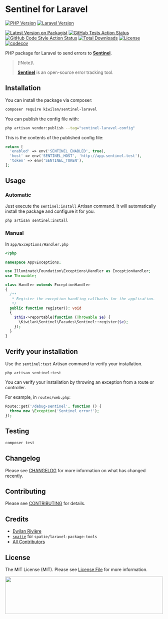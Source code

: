 # Sentinel for Laravel

[![PHP Version][php-version-src]](php-version-href)
[![Laravel Version][laravel-version-src]](laravel-version-href)

[![Latest Version on Packagist][version-src]](version-href)
[![GitHub Tests Action Status][tests-src]](tests-href)
[![GitHub Code Style Action Status][style-src]](style-href)
[![Total Downloads][downloads-src]](downloads-href)
[![License][license-src]][license-href]
[![codecov][codecov-src]][codecov-href]

PHP package for Laravel to send errors to [**Sentinel**](https://github.com/kiwilan/sentinel).

> [!Note]\
>
> [**Sentinel**](https://github.com/kiwilan/sentinel) is an open-source error tracking tool.

## Installation

You can install the package via composer:

```bash
composer require kiwilan/sentinel-laravel
```

You can publish the config file with:

```bash
php artisan vendor:publish --tag="sentinel-laravel-config"
```

This is the contents of the published config file:

```php
return [
  'enabled' => env('SENTINEL_ENABLED', true),
  'host' => env('SENTINEL_HOST', 'http://app.sentinel.test'),
  'token' => env('SENTINEL_TOKEN'),
];
```

## Usage

### Automatic

Just execute the `sentinel:install` Artisan command. It will automatically install the package and configure it for you.

```bash
php artisan sentinel:install
```

### Manual

In `app/Exceptions/Handler.php`

```php
<?php

namespace App\Exceptions;

use Illuminate\Foundation\Exceptions\Handler as ExceptionHandler;
use Throwable;

class Handler extends ExceptionHandler
{
  /**
   * Register the exception handling callbacks for the application.
   */
  public function register(): void
  {
    $this->reportable(function (Throwable $e) {
      \Kiwilan\Sentinel\Facades\Sentinel::register($e);
    });
  }
}
```

## Verify your installation

Use the `sentinel:test` Artisan command to verify your installation.

```bash
php artisan sentinel:test
```

You can verify your installation by throwing an exception from a route or controller.

For example, in `routes/web.php`:

```php
Route::get('/debug-sentinel', function () {
  throw new \Exception('Sentinel error!');
});
```

## Testing

```bash
composer test
```

## Changelog

Please see [CHANGELOG](CHANGELOG.md) for more information on what has changed recently.

## Contributing

Please see [CONTRIBUTING](CONTRIBUTING.md) for details.

## Credits

-   [Ewilan Rivière](https://github.com/kiwilan)
-   [`spatie`](https://github.com/spatie) for `spatie/laravel-package-tools`
-   [All Contributors](../../contributors)

## License

The MIT License (MIT). Please see [License File](LICENSE.md) for more information.

[<img src="https://user-images.githubusercontent.com/48261459/201463225-0a5a084e-df15-4b11-b1d2-40fafd3555cf.svg" height="120rem" width="100%" />](https://github.com/kiwilan)

[php-version-src]: https://img.shields.io/static/v1?style=flat-square&label=PHP&message=v8.1&color=777BB4&logo=php&logoColor=ffffff&labelColor=18181b
[php-version-href]: https://www.php.net/
[laravel-version-src]: https://img.shields.io/static/v1?style=flat-square&label=Laravel&message=v10&color=FF2D20&logo=laravel&logoColor=ffffff&labelColor=18181b
[laravel-version-href]: https://laravel.com/
[version-src]: https://img.shields.io/packagist/v/kiwilan/sentinel-laravel.svg?style=flat-square&colorA=18181B&colorB=777BB4
[version-href]: https://packagist.org/packages/kiwilan/sentinel-laravel
[tests-src]: https://img.shields.io/github/actions/workflow/status/kiwilan/sentinel-laravel/run-tests.yml?branch=main&label=tests&style=flat-square&labelColor=18181b
[tests-href]: https://github.com/kiwilan/sentinel-laravel/actions?query=workflow%3Arun-tests+branch%3Amain
[style-src]: https://img.shields.io/github/actions/workflow/status/kiwilan/sentinel-laravel/fix-php-code-style-issues.yml?branch=main&label=code%20style&style=flat-square&labelColor=18181b
[style-href]: https://github.com/kiwilan/sentinel-laravel/actions?query=workflow%3A"Fix+PHP+code+style+issues"+branch%3Amain
[downloads-src]: https://img.shields.io/packagist/dt/kiwilan/sentinel-laravel.svg?style=flat-square&colorA=18181B&colorB=777BB4
[downloads-href]: https://packagist.org/packages/kiwilan/sentinel-laravel
[license-src]: https://img.shields.io/github/license/kiwilan/sentinel-laravel.svg?style=flat-square&colorA=18181B&colorB=777BB4
[license-href]: https://github.com/kiwilan/sentinel-laravel/blob/main/README.md
[codecov-src]: https://codecov.io/gh/kiwilan/sentinel-laravel/branch/main/graph/badge.svg?token=hytpoIyU92
[codecov-href]: https://codecov.io/gh/kiwilan/sentinel-laravel
